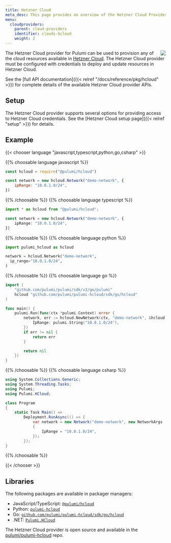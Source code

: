 ```yaml
---
title: Hetzner Cloud
meta_desc: This page provides an overview of the Hetzner Cloud Provider for Pulumi.
menu:
  cloudproviders:
    parent: cloud-providers
    identifier: clouds-hcloud
    weight: 2
---
```


<img src="/logos/tech/hetzner.png" align="right" class="h-16 px-8 pb-4">

The Hetzner Cloud provider for Pulumi can be used to provision any of the cloud resources available in [Hetzner Cloud](https://www.hetzner.com/cloud).
The Hetzner Cloud provider must be configured with credentials to deploy and update resources in Hetzner Cloud.

See the [full API documentation]({{< relref "/docs/reference/pkg/hcloud" >}}) for complete details of the available Hetzner Cloud provider APIs.

## Setup

The Hetzner Cloud provider supports several options for providing access to Hetzner Cloud credentials.  See the [Hetzner Cloud setup page]({{< relref "setup" >}}) for details.

## Example

{{< chooser language "javascript,typescript,python,go,csharp" >}}

{{% choosable language javascript %}}

```javascript
const hcloud = require("@pulumi/hcloud")

const network = new hcloud.Network("demo-network", {
    ipRange: "10.0.1.0/24",
})
```

{{% /choosable %}}
{{% choosable language typescript %}}

```typescript
import * as hcloud from "@pulumi/hcloud";

const network = new hcloud.Network("demo-network", {
    ipRange: "10.0.1.0/24",
})
```

{{% /choosable %}}
{{% choosable language python %}}

```python
import pulumi_hcloud as hcloud

network = hcloud.Network("demo-network",
  ip_range="10.0.1.0/24",
)
```

{{% /choosable %}}
{{% choosable language go %}}

```go
import (
	"github.com/pulumi/pulumi/sdk/v3/go/pulumi"
	hcloud "github.com/pulumi/pulumi-hcloud/sdk/go/hcloud"
)

func main() {
	pulumi.Run(func(ctx *pulumi.Context) error {
		network, err := hcloud.NewNetwork(ctx, "demo-network", &hcloud.NetworkArgs{
			IpRange: pulumi.String("10.0.1.0/24"),
		})
		if err != nil {
			return err
		}

		return nil
	})
}

```

{{% /choosable %}}
{{% choosable language csharp %}}

```csharp
using System.Collections.Generic;
using System.Threading.Tasks;
using Pulumi;
using Pulumi.HCloud;

class Program
{
    static Task Main() =>
        Deployment.RunAsync(() => {
            var network = new Network("demo-network", new NetworkArgs
            {
                IpRange = "10.0.1.0/24",
            });
        });
}
```

{{% /choosable %}}

{{< /chooser >}}

## Libraries

The following packages are available in packager managers:

* JavaScript/TypeScript: [`@pulumi/hcloud`](https://www.npmjs.com/package/@pulumi/hcloud)
* Python: [`pulumi-hcloud`](https://pypi.org/project/pulumi-hcloud/)
* Go: [`github.com/pulumi/pulumi-hcloud/sdk/go/hcloud`](https://github.com/pulumi/pulumi-hcloud)
* .NET: [`Pulumi.HCloud`](https://www.nuget.org/packages/Pulumi.HCloud)

The Hetzner Cloud provider is open source and available in the [pulumi/pulumi-hcloud](https://github.com/pulumi/pulumi-hcloud) repo.
